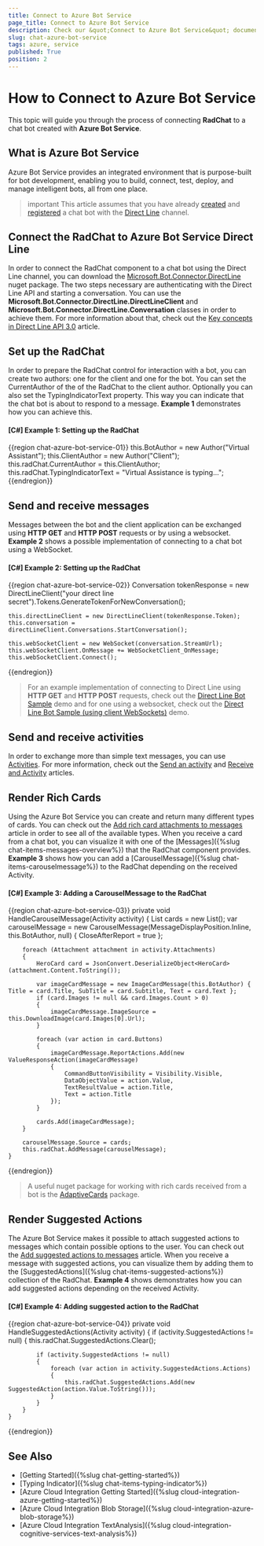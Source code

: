 ```yaml
---
title: Connect to Azure Bot Service 
page_title: Connect to Azure Bot Service 
description: Check our &quot;Connect to Azure Bot Service&quot; documentation article for the RadChat WPF control.
slug: chat-azure-bot-service
tags: azure, service
published: True
position: 2
---
```


# How to Connect to Azure Bot Service

This topic will guide you through the process of connecting **RadChat** to a chat bot created with **Azure Bot Service**. 

## What is Azure Bot Service 

Azure Bot Service provides an integrated environment that is purpose-built for bot development, enabling you to build, connect, test, deploy, and manage intelligent bots, all from one place. 

>important This article assumes that you have already [created](https://docs.microsoft.com/en-us/azure/bot-service/bot-service-quickstart?view=azure-bot-service-3.0) and [registered](https://docs.microsoft.com/en-us/azure/bot-service/bot-service-channel-connect-directline?view=azure-bot-service-3.0) a chat bot with the [Direct Line](https://docs.microsoft.com/en-us/azure/bot-service/rest-api/bot-framework-rest-direct-line-3-0-concepts?view=azure-bot-service-3.0) channel. 

## Connect the RadChat to Azure Bot Service Direct Line

In order to connect the RadChat component to a chat bot using the Direct Line channel, you can download the [Microsoft.Bot.Connector.DirectLine](https://www.nuget.org/packages/Microsoft.Bot.Connector.DirectLine) nuget package. The two steps necessary are authenticating with the Direct Line API and starting a conversation. You can use the **Microsoft.Bot.Connector.DirectLine.DirectLineClient** and **Microsoft.Bot.Connector.DirectLine.Conversation** classes in order to achieve them. For more information about that, check out the [Key concepts in Direct Line API 3.0](https://docs.microsoft.com/en-us/azure/bot-service/rest-api/bot-framework-rest-direct-line-3-0-concepts?view=azure-bot-service-3.0) article.

## Set up the RadChat

In order to prepare the RadChat control for interaction with a bot, you can create two authors: one for the client and one for the bot. You can set the CurrentAuthor of the of the RadChat to the client author. Optionally you can also set the TypingIndicatorText property. This way you can indicate that the chat bot is about to respond to a message. **Example 1** demonstrates how you can achieve this.

#### __[C#] Example 1: Setting up the RadChat__ 
{{region chat-azure-bot-service-01}}
    this.BotAuthor = new Author("Virtual Assistant");
    this.ClientAuthor = new Author("Client");
    this.radChat.CurrentAuthor = this.ClientAuthor;
    this.radChat.TypingIndicatorText = "Virtual Assistance is typing...";
{{endregion}}

## Send and receive messages

Messages between the bot and the client application can be exchanged using **HTTP GET** and **HTTP POST** requests or by using a websocket. **Example 2** shows a possible implementation of connecting to a chat bot using a WebSocket.

#### __[C#] Example 2: Setting up the RadChat__ 
{{region chat-azure-bot-service-02}}
    Conversation tokenResponse = new DirectLineClient("your direct line secret").Tokens.GenerateTokenForNewConversation();
 
    this.directLineClient = new DirectLineClient(tokenResponse.Token);
    this.conversation = directLineClient.Conversations.StartConversation();

    this.webSocketClient = new WebSocket(conversation.StreamUrl);
    this.webSocketClient.OnMessage += WebSocketClient_OnMessage;
    this.webSocketClient.Connect();
{{endregion}}

> For an example implementation of connecting to Direct Line using **HTTP GET** and **HTTP POST** requests, check out the [Direct Line Bot Sample](https://github.com/Microsoft/BotBuilder-Samples/tree/master/CSharp/core-DirectLine) demo and for one using a websocket, check out the [Direct Line Bot Sample (using client WebSockets)](https://github.com/Microsoft/BotBuilder-Samples/tree/master/CSharp/core-DirectLineWebSockets) demo.

## Send and receive activities

In order to exchange more than simple text messages, you can use [Activities](https://docs.microsoft.com/en-us/azure/bot-service/rest-api/bot-framework-rest-connector-api-reference?view=azure-bot-service-3.0#activity-object). For more information, check out the [Send an activity](https://docs.microsoft.com/en-us/azure/bot-service/rest-api/bot-framework-rest-direct-line-3-0-send-activity?view=azure-bot-service-3.0) and [Receive and Activity](https://docs.microsoft.com/en-us/azure/bot-service/rest-api/bot-framework-rest-direct-line-3-0-receive-activities?view=azure-bot-service-3.0) articles.

## Render Rich Cards

Using the Azure Bot Service you can create and return many different types of cards. You can check out the [Add rich card attachments to messages](https://docs.microsoft.com/en-us/azure/bot-service/dotnet/bot-builder-dotnet-add-rich-card-attachments?view=azure-bot-service-3.0) article in order to see all of the available types. When you receive a card from a chat bot, you can visualize it with one of the [Messages]({%slug chat-items-messages-overview%}) that the RadChat component provides. **Example 3** shows how you can add a [CarouselMessage]({%slug chat-items-carouselmessage%}) to the RadChat depending on the received Activity.

#### __[C#] Example 3: Adding a CarouselMessage to the RadChat__ 
{{region chat-azure-bot-service-03}}
    private void HandleCarouselMessage(Activity activity)
    {
        List<ImageCardMessage> cards = new List<ImageCardMessage>();
        var carouselMessage = new CarouselMessage(MessageDisplayPosition.Inline, this.BotAuthor, null)
        {
            CloseAfterReport = true
        };

        foreach (Attachment attachment in activity.Attachments)
        {
            HeroCard card = JsonConvert.DeserializeObject<HeroCard>(attachment.Content.ToString());

            var imageCardMessage = new ImageCardMessage(this.BotAuthor) { Title = card.Title, SubTitle = card.Subtitle, Text = card.Text };
            if (card.Images != null && card.Images.Count > 0)
            {
                imageCardMessage.ImageSource = this.DownloadImage(card.Images[0].Url);
            }

            foreach (var action in card.Buttons)
            {
                imageCardMessage.ReportActions.Add(new ValueResponseAction(imageCardMessage)
                {
                    CommandButtonVisibility = Visibility.Visible,
                    DataObjectValue = action.Value,
                    TextResultValue = action.Title,
                    Text = action.Title
                });
            }

            cards.Add(imageCardMessage);
        }

        carouselMessage.Source = cards;
        this.radChat.AddMessage(carouselMessage);
    }
{{endregion}}

> A useful nuget package for working with rich cards received from a bot is the [AdaptiveCards](https://www.nuget.org/packages/AdaptiveCards) package.

## Render Suggested Actions

The Azure Bot Service makes it possible to attach suggested actions to messages which contain possible options to the user. You can check out the [Add suggested actions to messages](https://docs.microsoft.com/en-us/azure/bot-service/dotnet/bot-builder-dotnet-add-suggested-actions?view=azure-bot-service-3.0) article. When you receive a message with suggested actions, you can visualize them by adding them to the [SuggestedActions]({%slug chat-items-suggested-actions%}) collection of the RadChat. **Example 4** shows demonstrates how you can add suggested actions depending on the received Activity.

#### __[C#] Example 4: Adding suggested action to the RadChat__ 
{{region chat-azure-bot-service-04}}
    private void HandleSuggestedActions(Activity activity)
    {
        if (activity.SuggestedActions != null)
        {
            this.radChat.SuggestedActions.Clear();

            if (activity.SuggestedActions != null)
            {
                foreach (var action in activity.SuggestedActions.Actions)
                {
                    this.radChat.SuggestedActions.Add(new SuggestedAction(action.Value.ToString()));
                }
            }
        }
    }
{{endregion}}

## See Also

* [Getting Started]({%slug chat-getting-started%})
* [Typing Indicator]({%slug chat-items-typing-indicator%})
* [Azure Cloud Integration Getting Started]({%slug cloud-integration-azure-getting-started%})
* [Azure Cloud Integration Blob Storage]({%slug cloud-integration-azure-blob-storage%})
* [Azure Cloud Integration TextAnalysis]({%slug cloud-integration-cognitive-services-text-analysis%})
